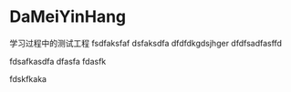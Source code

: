 # DaMeiYinHang
学习过程中的测试工程
fsdfaksfaf dsfaksdfa 
dfdfdkgdsjhger dfdfsadfasffd

fdsafkasdfa
dfasfa
fdasfk

fdskfkaka
